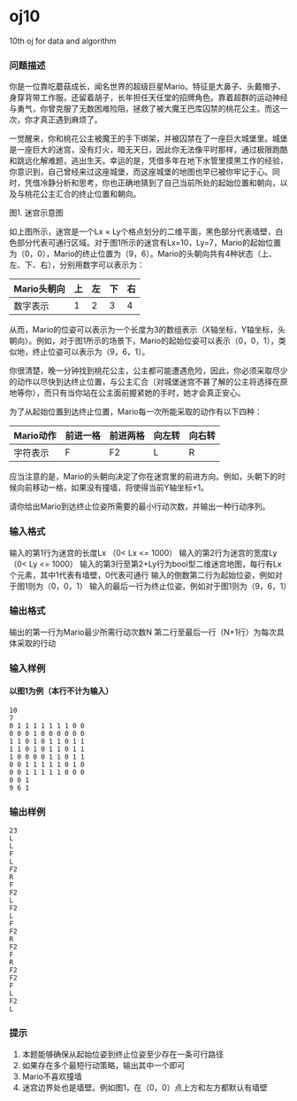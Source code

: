 # oj10
10th oj for data and algorithm
### 问题描述
你是一位靠吃蘑菇成长，闻名世界的超级巨星Mario。特征是大鼻子、头戴帽子、身穿背带工作服，还留着胡子，长年担任天任堂的招牌角色。靠着超群的运动神经与勇气，你曾克服了无数困难险阻，拯救了被大魔王巴库囚禁的桃花公主。而这一次，你才真正遇到麻烦了。

一觉醒来，你和桃花公主被魔王的手下绑架，并被囚禁在了一座巨大城堡里。城堡是一座巨大的迷宫，没有灯火，暗无天日，因此你无法像平时那样，通过极限跑酷和跳远化解难题，逃出生天。幸运的是，凭借多年在地下水管里摸黑工作的经验，你意识到，自己曾经来过这座城堡，而这座城堡的地图也早已被你牢记于心。同时，凭借冷静分析和思考，你也正确地猜到了自己当前所处的起始位置和朝向，以及与桃花公主汇合的终止位置和朝向。



图1. 迷宫示意图

如上图所示，迷宫是一个Lx × Ly个格点划分的二维平面，黑色部分代表墙壁，白色部分代表可通行区域。对于图1所示的迷宫有Lx=10，Ly=7，Mario的起始位置为（0，0），Mario的终止位置为（9，6）。Mario的头朝向共有4种状态（上、左、下、右），分别用数字可以表示为：

|Mario头朝向	|上|	左|	下|	右|
|-|-|-|-|-|
|数字表示	|1	|2|	3|	4|

从而，Mario的位姿可以表示为一个长度为3的数组表示（X轴坐标，Y轴坐标，头朝向）。例如，对于图1所示的场景下，Mario的起始位姿可以表示（0，0，1），类似地，终止位姿可以表示为（9，6，1）。

你很清楚，晚一分钟找到桃花公主，公主都可能遭遇危险，因此，你必须采取尽少的动作以尽快到达终止位置，与公主汇合（对城堡迷宫不甚了解的公主将选择在原地等你），而只有当你站在公主面前握紧她的手时，她才会真正安心。

为了从起始位置到达终止位置，Mario每一次所能采取的动作有以下四种：

|Mario动作|	前进一格|	前进两格|	向左转|	向右转|
|-|-|-|-|-|
|字符表示|	F|	F2|	L|	R|

应当注意的是，Mario的头朝向决定了你在迷宫里的前进方向。例如，头朝下的时候向前移动一格，如果没有撞墙，将使得当前Y轴坐标+1。

请你给出Mario到达终止位姿所需要的最小行动次数，并输出一种行动序列。

### 输入格式
输入的第1行为迷宫的长度Lx （0< Lx <= 1000）
输入的第2行为迷宫的宽度Ly （0< Ly <= 1000）
输入的第3行至第2+Ly行为bool型二维迷宫地图，每行有Lx个元素，其中1代表有墙壁，0代表可通行
输入的倒数第二行为起始位姿，例如对于图1则为（0，0，1）
输入的最后一行为终止位姿，例如对于图1则为（9，6，1）
### 输出格式
输出的第一行为Mario最少所需行动次数N
第二行至最后一行（N+1行）为每次具体采取的行动
### 输入样例
#### 以图1为例（本行不计为输入）
    10
    7
    0 1 1 1 1 1 1 1 0 0
    0 0 0 1 0 0 0 0 0 0
    1 1 0 1 0 1 1 0 1 1
    1 1 0 1 0 1 1 0 1 1
    1 0 0 0 0 1 1 0 1 1
    0 0 1 1 1 1 1 0 1 0
    0 0 1 1 1 1 1 0 0 0
    0 0 1
    9 6 1
### 输出样例
    23
    L
    L
    F
    L
    F2
    R
    F
    F2
    L
    F2
    L
    F
    F2
    R
    F2
    F
    R
    F2
    F2
    F
    L
    F2
    L
### 提示
1. 本题能够确保从起始位姿到终止位姿至少存在一条可行路径  
2. 如果存在多个最短行动策略，输出其中一个即可  
3. Mario不喜欢撞墙  
4. 迷宫边界处也是墙壁。例如图1，在（0，0）点上方和左方都默认有墙壁  
